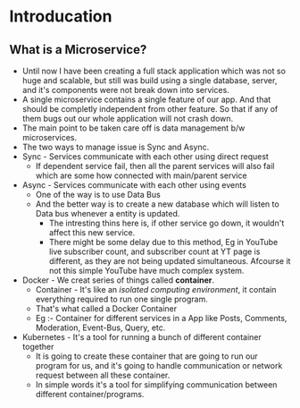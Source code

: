 # Introducation

## What is a Microservice?

- Until now I have been creating a full stack application which was not so huge and scalable, but still was build using a single database, server, and it's components were not break down into services.
- A single microservice contains a single feature of our app. And that should be completly independent from other feature. So that if any of them bugs out our whole application will not crash down.
- The main point to be taken care off is data management b/w microservices.
- The two ways to manage issue is Sync and Async.
- Sync - Services communicate with each other using direct request
    - If dependent service fail, then all the parent services will also fail which are some how connected with main/parent service
- Async - Services communicate with each other using events
    - One of the way is to use Data Bus
    - And the better way is to create a new database which will listen to Data bus whenever a entity is updated.
        - The intresting thins here is, if other service go down, it wouldn't affect this new service.
        - There might be some delay due to this method, Eg in YouTube live subscriber count, and subscriber count at YT page is different, as they are not being updated simultaneous. Afcourse it not this simple YouTube have much complex system.
- Docker - We creat series of things called **container**.
    - Container - It's like an *isolated computing environment*, it contain everything required to run one single program.
    - That's what called a Docker Container
    - Eg :- Container for different services in a App like Posts, Comments, Moderation, Event-Bus, Query, etc.
- Kubernetes - It's a tool for running a bunch of different container together
    - It is going to create these container that are going to run our program for us, and it's going to handle communication or network request between all these container.
    - In simple words it's a tool for simplifying communication between different container/programs.